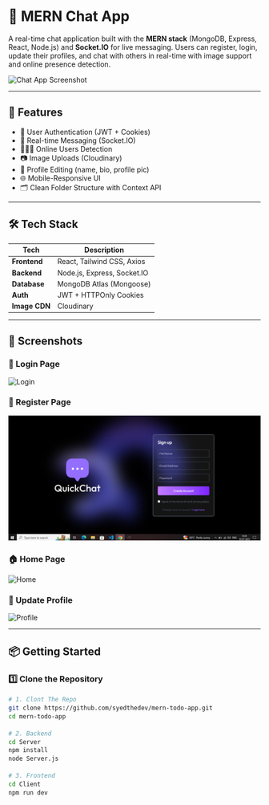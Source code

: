 # 💬 MERN Chat App

A real-time chat application built with the **MERN stack** (MongoDB, Express, React, Node.js) and **Socket.IO** for live messaging. Users can register, login, update their profiles, and chat with others in real-time with image support and online presence detection.

![Chat App Screenshot](https://via.placeholder.com/900x400.png?text=MERN+Chat+App+Preview)

---

## 🚀 Features

- 🔐 User Authentication (JWT + Cookies)
- 💬 Real-time Messaging (Socket.IO)
- 🧑‍🤝‍🧑 Online Users Detection
- 📷 Image Uploads (Cloudinary)
- 👤 Profile Editing (name, bio, profile pic)
- 🌐 Mobile-Responsive UI
- 🗂️ Clean Folder Structure with Context API

---

## 🛠️ Tech Stack

| Tech        | Description                  |
|-------------|------------------------------|
| **Frontend**| React, Tailwind CSS, Axios   |
| **Backend** | Node.js, Express, Socket.IO  |
| **Database**| MongoDB Atlas (Mongoose)     |
| **Auth**    | JWT + HTTPOnly Cookies       |
| **Image CDN** | Cloudinary                |

---

## 📸 Screenshots

### 🔐 Login Page
![Login](Client/public/chat-Login.PNG)

### 📝 Register Page
![Register](Client/public/Register.PNG)

### 🏠 Home Page
![Home](Client/public/chat-Home.PNG)

### 👤 Update Profile
![Profile](Client/public/Edit-Profile-update.PNG)

---

## 📦 Getting Started

### 1️⃣ Clone the Repository

```bash
# 1. Clont The Repo
git clone https://github.com/syedthedev/mern-todo-app.git
cd mern-todo-app

# 2. Backend
cd Server
npm install
node Server.js

# 3. Frontend
cd Client
npm run dev
